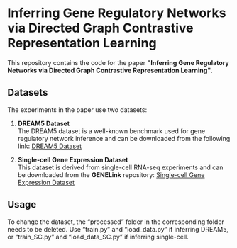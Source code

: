 # Inferring Gene Regulatory Networks via Directed Graph Contrastive Representation Learning

This repository contains the code for the paper **"Inferring Gene Regulatory Networks via Directed Graph Contrastive Representation Learning"**. 

## Datasets

The experiments in the paper use two datasets:

1. **DREAM5 Dataset**  
   The DREAM5 dataset is a well-known benchmark used for gene regulatory network inference and can be downloaded from the following link:
   [DREAM5 Dataset](https://www.synapse.org/Synapse:syn2787209/wiki/70349)

2. **Single-cell Gene Expression Dataset**  
   This dataset is derived from single-cell RNA-seq experiments and can be downloaded from the **GENELink** repository:
   [Single-cell Gene Expression Dataset](https://github.com/zpliulab/GENELink)

## Usage

To change the dataset, the “processed” folder in the corresponding folder needs to be deleted. Use “train.py” and “load_data.py” if inferring DREAM5, or “train_SC.py” and “load_data_SC.py” if inferring single-cell.
